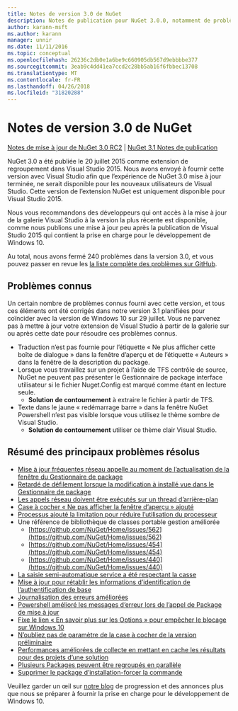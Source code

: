 ```yaml
---
title: Notes de version 3.0 de NuGet
description: Notes de publication pour NuGet 3.0.0, notamment de problèmes connus, des correctifs de bogues, les fonctionnalités ajoutées et dcr.
author: karann-msft
ms.author: karann
manager: unnir
ms.date: 11/11/2016
ms.topic: conceptual
ms.openlocfilehash: 26236c2db0e1a6be9c660905db567d9ebbbbe377
ms.sourcegitcommit: 3eab9c4dd41ea7ccd2c28bb5ab16f6fbbec13708
ms.translationtype: MT
ms.contentlocale: fr-FR
ms.lasthandoff: 04/26/2018
ms.locfileid: "31820288"
---
```

# <a name="nuget-30-release-notes"></a>Notes de version 3.0 de NuGet

[Notes de mise à jour de NuGet 3.0 RC2](../release-notes/nuget-3.0-RC2.md) | [NuGet 3.1 Notes de publication](../release-notes/nuget-3.1.md)

NuGet 3.0 a été publiée le 20 juillet 2015 comme extension de regroupement dans Visual Studio 2015. Nous avons envoyé à fournir cette version avec Visual Studio afin que l’expérience de NuGet 3.0 mise à jour terminée, ne serait disponible pour les nouveaux utilisateurs de Visual Studio. Cette version de l’extension NuGet est uniquement disponible pour Visual Studio 2015.

Nous vous recommandons des développeurs qui ont accès à la mise à jour de la galerie Visual Studio à la version la plus récente est disponible, comme nous publions une mise à jour peu après la publication de Visual Studio 2015 qui contient la prise en charge pour le développement de Windows 10.

Au total, nous avons fermé 240 problèmes dans la version 3.0, et vous pouvez passer en revue les [la liste complète des problèmes sur GitHub](https://github.com/NuGet/Home/issues?q=milestone%3A3.0.0-RTM+is%3Aclosed).

## <a name="known-issues"></a>Problèmes connus

Un certain nombre de problèmes connus fourni avec cette version, et tous ces éléments ont été corrigés dans notre version 3.1 planifiées pour coïncider avec la version de Windows 10 sur 29 juillet.  Vous ne parvenez pas à mettre à jour votre extension de Visual Studio à partir de la galerie sur ou après cette date pour résoudre ces problèmes connus.

*  Traduction n’est pas fournie pour l’étiquette « Ne plus afficher cette boîte de dialogue » dans la fenêtre d’aperçu et de l’étiquette « Auteurs » dans la fenêtre de la description du package.
*  Lorsque vous travaillez sur un projet à l’aide de TFS contrôle de source, NuGet ne peuvent pas présenter le Gestionnaire de package interface utilisateur si le fichier Nuget.Config est marqué comme étant en lecture seule.
   * **Solution de contournement** à extraire le fichier à partir de TFS.
*  Texte dans le jaune « redémarrage barre » dans la fenêtre NuGet Powershell n’est pas visible lorsque vous utilisez le thème sombre de Visual Studio.
   * **Solution de contournement** utiliser ce thème clair Visual Studio.


## <a name="summary-of-top-issues-resolved"></a>Résumé des principaux problèmes résolus

* [Mise à jour fréquentes réseau appelle au moment de l’actualisation de la fenêtre du Gestionnaire de package](https://github.com/NuGet/Home/issues/515)
* [Retardé de défilement lorsque la modification à installé vue dans le Gestionnaire de package](https://github.com/NuGet/Home/issues/519)
* [Les appels réseau doivent être exécutés sur un thread d’arrière-plan](https://github.com/NuGet/Home/issues/516)
* [Case à cocher « Ne pas afficher la fenêtre d’aperçu » ajouté](https://github.com/NuGet/Home/issues/566)
* [Processus ajouté la limitation pour réduire l’utilisation du processeur](https://github.com/NuGet/Home/issues/356)
* Une référence de bibliothèque de classes portable gestion améliorée
    * [https://github.com/NuGet/Home/issues/562](https://github.com/NuGet/Home/issues/562)
    * [https://github.com/NuGet/Home/issues/454](https://github.com/NuGet/Home/issues/454)
    * [https://github.com/NuGet/Home/issues/440](https://github.com/NuGet/Home/issues/440)
* [La saisie semi-automatique service a été respectant la casse](https://github.com/NuGet/Home/issues/198)
* [Mise à jour pour rétablir les informations d’identification de l’authentification de base](https://github.com/NuGet/Home/issues/456)
* [Journalisation des erreurs améliorées](https://github.com/NuGet/Home/issues/407)
* [Powershell amélioré les messages d’erreur lors de l’appel de Package de mise à jour](https://github.com/NuGet/Home/issues/5)
* [Fixe le lien « En savoir plus sur les Options » pour empêcher le blocage sur Windows 10](https://github.com/NuGet/Home/issues/822)
* [N’oubliez pas de paramètre de la case à cocher de la version préliminaire](https://github.com/NuGet/Home/issues/732)
* [Performances améliorées de collecte en mettant en cache les résultats pour des projets d’une solution](https://github.com/NuGet/Home/issues/721)
* [Plusieurs Packages peuvent être regroupés en parallèle](https://github.com/NuGet/Home/issues/713)
* [Supprimer le package d’installation-forcer la commande](https://github.com/NuGet/Home/issues/697)

Veuillez garder un œil sur [notre blog](http://blog.nuget.org) de progression et des annonces plus que nous se préparer à fournir la prise en charge pour le développement de Windows 10.